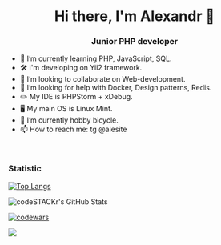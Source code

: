 <h1 align="center">Hi there, I'm Alexandr 👋 </h1>
<h3 align="center">Junior PHP developer</h3> 

- 🔭 I’m currently learning PHP, JavaScript, SQL.
- 🛠 I'm developing on Yii2 framework.
- 👯 I’m looking to collaborate on Web-development.
- 🤔 I’m looking for help with Docker, Design patterns, Redis.
- ✏️ My IDE is PHPStorm + xDebug.
- 🖥 My main OS is Linux Mint. 
- 🌱 I’m currently hobby bicycle.
- 📫 How to reach me: tg @alesite

<br/>

### Statistic

[![Top Langs](https://github-readme-stats.vercel.app/api/top-langs/?username=aletoropov&layout=compact)](https://github.com/anuraghazra/github-readme-stats) 
<br />

<img align="center" alt="codeSTACKr's GitHub Stats" src="https://github-readme-stats.vercel.app/api?username=aletoropov&show_icons=true" />
<br />

[![codewars](https://www.codewars.com/users/aletoropov/badges/small)](https://www.codewars.com/users/aletoropov) 
<br />

![](https://komarev.com/ghpvc/?username=aletoropov&style=flat&color=yellow)
<br />
